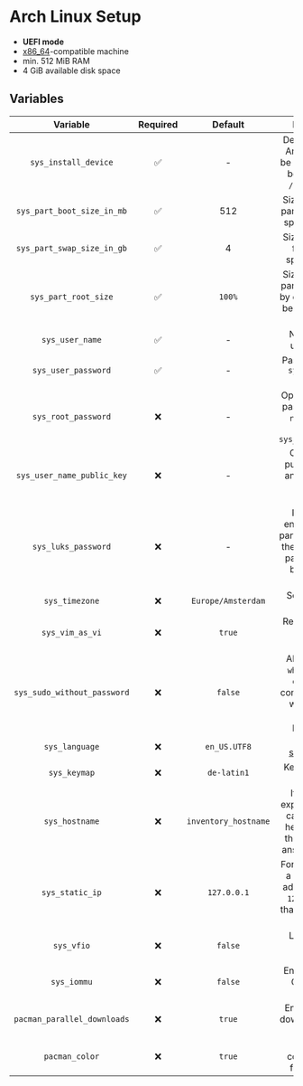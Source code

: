 # Arch Linux Setup

- **UEFI mode**
- [x86_64](https://en.wikipedia.org/wiki/X86-64)-compatible machine
- min. 512 MiB RAM
- 4 GiB available disk space

## Variables

|Variable|Required|Default|Description
|:--:|:--:|:--:|:--:|
|`sys_install_device`|✅|-|Device on which Arch Linux is to be installed (must be `/dev/sdX` or `/dev/nvme0nX`)
|`sys_part_boot_size_in_mb`|✅|512|Size of the `/boot` partition, must be specified in **MiB**
|`sys_part_swap_size_in_gb`|✅|4|Size of the swap file, must be specified in **GB**
|`sys_part_root_size`|✅|`100%`|Size of the `/root` partition, `100%` left by default but can be anything (e.g. `880G`)
|`sys_user_name`|✅|-|Name of your user account
|`sys_user_password`|✅|-|Password for the `sys_user_name` account
|`sys_root_password`|❌|-|Optional different password for the `root` account, otherwise `sys_user_password`
|`sys_user_name_public_key`|❌|-|Optional your public key to let ansible manage the post installation
|`sys_luks_password`|❌|-|Password to encrypt the root partition (and thus the system). This password **must** be entered at every boot.
|`sys_timezone`|❌|`Europe/Amsterdam`|Set the system timezone
|`sys_vim_as_vi`|❌|`true`|Replaces `vi` with `vim` using a symlink
|`sys_sudo_without_password`|❌|`false`|Allows users in `wheel` group to execute any command as `root` without being asked for permissions
|`sys_language`|❌|`en_US.UTF8`|[Setting the system locale](https://wiki.archlinux.org/title/Locale#Setting_the_system_locale)
|`sys_keymap`|❌|`de-latin1`|Keyboard layout for root tty
|`sys_hostname`|❌|`inventory_hostname`|If desired, an explicit hostname can be entered here, otherwise the name of the ansible inventory
|`sys_static_ip`|❌|`127.0.0.1`|For a system with a permanent IP address, replace `127.0.1.1` with that permanent IP address
|`sys_vfio`|❌|`false`|Load vfio-pci early using `mkinitcoio`
|`sys_iommu`|❌|`false`|Enable `iommu` via GRUB kernel parameters
|`pacman_parallel_downloads`|❌|`true`|Enables parallel downloads (5) via pacman
|`pacman_color`|❌|`true`|Activates a colored output from pacman
